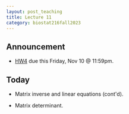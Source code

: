 ```yaml
---
layout: post_teaching
title: Lecture 11
category: biostat216fall2023
---
```


## Announcement

- [HW4](https://ucla-biostat-216.github.io/2023fall/hw/hw4/hw4.html) due this Friday, Nov 10 @ 11:59pm.

## Today

- Matrix inverse and linear equations (cont'd).

- Matrix determinant.
